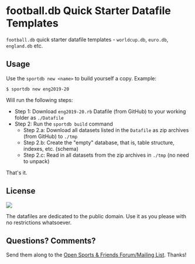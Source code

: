 # football.db Quick Starter Datafile Templates

`football.db` quick starter datafile templates -
`worldcup.db`, `euro.db`, `england.db` etc.


## Usage

Use the `sportdb new <name>` to build yourself a copy. Example:

    $ sportdb new eng2019-20

Will run the following steps:

- Step 1:  Download `eng2019-20.rb` Datafile (from GitHub) to your working folder as `./Datafile`
- Step 2:  Run the `sportdb build` command
    - Step 2.a:  Download all datasets listed in the `Datafile` as zip archives (from GitHub) to `./tmp`
    - Step 2.b:  Create the "empty" database, that is, table structure, indexes, etc. (schema)
    - Step 2.c:  Read in all datasets from the zip archives in `./tmp` (no need to unpack)

That's it.


## License

![](https://publicdomainworks.github.io/buttons/zero88x31.png)

The datafiles are dedicated to the public domain.
Use it as you please with no restrictions whatsoever.

## Questions? Comments?

Send them along to the
[Open Sports & Friends Forum/Mailing List](http://groups.google.com/group/opensport).
Thanks!
